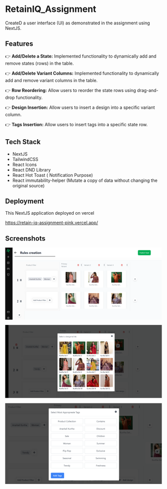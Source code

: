 # RetainIQ_Assignment
CreateD a user interface (UI) as demonstrated in the assignment using NextJS.

## Features

👉 **Add/Delete a State:**
Implemented functionality to dynamically add and remove states (rows) in the table.

👉 **Add/Delete Variant Columns:**
Implemented functionality to dynamically add and remove variant columns in the table.

👉 **Row Reordering:**
Allow users to reorder the state rows using drag-and-drop functionality.

👉 **Design Insertion:**
Allow users to insert a design into a specific variant column.

👉 **Tags Insertion:**
Allow users to insert tags into a specific state row.

## Tech Stack

* NextJS
* TailwindCSS
* React Icons
* React DND Library
* React Hot Toast ( Notification Purpose)
* React immutability-helper (Mutate a copy of data without changing the original source)

## Deployment

This NextJS application deployed on vercel

https://retain-iq-assignment-pink.vercel.app/

## Screenshots

![](/my-app/public/images/image.png)

![](/my-app/public/images/image-1.png)

![](/my-app/public/images/image-2.png)

